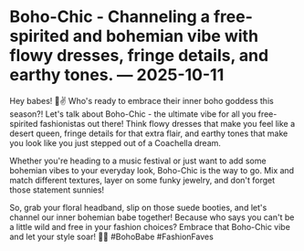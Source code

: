 # Boho-Chic - Channeling a free-spirited and bohemian vibe with flowy dresses, fringe details, and earthy tones. — 2025-10-11

Hey babes! 🌻✌️ Who's ready to embrace their inner boho goddess this season?! Let's talk about Boho-Chic - the ultimate vibe for all you free-spirited fashionistas out there! Think flowy dresses that make you feel like a desert queen, fringe details for that extra flair, and earthy tones that make you look like you just stepped out of a Coachella dream.

Whether you're heading to a music festival or just want to add some bohemian vibes to your everyday look, Boho-Chic is the way to go. Mix and match different textures, layer on some funky jewelry, and don't forget those statement sunnies!

So, grab your floral headband, slip on those suede booties, and let's channel our inner bohemian babe together! Because who says you can't be a little wild and free in your fashion choices? Embrace that Boho-Chic vibe and let your style soar! 🌸✨ #BohoBabe #FashionFaves